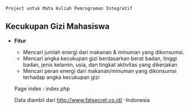 `Project untuk Mata Kuliah Pemrograman Integratif`
## Kecukupan Gizi Mahasiswa
* **Fitur**
    - Mencari jumlah energi dari makanan & minuman yang dikonsumsi.
    - Mencari angka kecukupan gizi berdasarkan berat badan, tinggi badan, jenis kelamin, usia, dan tingkat aktivitas yang dikerjakan
    - Mencari peran energi dari makanan/minuman yang dikonsumsi terhadap angka kecukupan gizi

    Page index : index.php
    
    Data diambil dari http://www.fatsecret.co.id/ -Indonesia